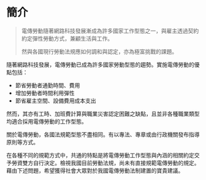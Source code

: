 # 簡介

> 電傳勞動隨著網路科技發展漸成為許多國家工作型態之一，與雇主透過契約約定彈性勞動方式，兼顧生活與工作。
> 
> 然與各國現行勞動法規應如何調和與認定，亦為極富挑戰的課題。

隨著網路科技發展，電傳勞動已成為許多國家勞動型態的趨勢。實施電傳勞動的優點包括：

+ 節省勞動者通勤時間、費用
+ 增加勞動者時間利用彈性
+ 節省雇主空間、設備費用成本支出
 
然而，其亦有工時、加班費計算與職業災害認定困難之缺點，且並非各種職業類型均適合採用電傳勞動的工作型態。

關於電傳勞動，各國法規範型態不盡相同。有以專法、專章或由行政機關發布指導原則等方式。

在各種不同的規範方式中，共通的特點是將電傳勞動工作型態與內涵的相關約定交予勞資雙方自行決定。檢視我國目前勞動法規，尚未有直接規範電傳勞動的規定。藉由下述問題，希望獲得社會大眾對於我國電傳勞動法制建置的寶貴建議。
